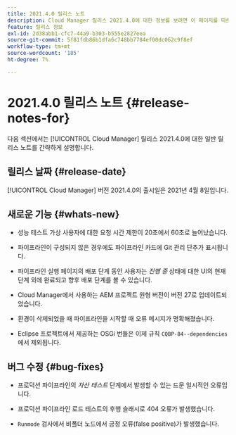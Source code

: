 ```yaml
---
title: 2021.4.0 릴리스 노트
description: Cloud Manager 릴리스 2021.4.0에 대한 정보를 보려면 이 페이지를 따르십시오
feature: 릴리스 정보
exl-id: 2d38abb1-cfc7-44a9-b303-b555e2827eea
source-git-commit: 5f81fdb86b1dfa6c748bb7784ef00dc062c9f8ef
workflow-type: tm+mt
source-wordcount: '185'
ht-degree: 7%

---
```


# 2021.4.0 릴리스 노트 {#release-notes-for}

다음 섹션에서는 [!UICONTROL Cloud Manager] 릴리스 2021.4.0에 대한 일반 릴리스 노트를 간략하게 설명합니다.

## 릴리스 날짜 {#release-date}

[!UICONTROL Cloud Manager] 버전 2021.4.0의 출시일은 2021년 4월 8일입니다.

## 새로운 기능 {#whats-new}

* 성능 테스트 가상 사용자에 대한 요청 시간 제한이 20초에서 60초로 늘어났습니다.

* 파이프라인이 구성되지 않은 경우에도 파이프라인 카드에 Git 관리 단추가 표시됩니다.

* 파이프라인 실행 페이지의 배포 단계 동안 사용자는 *진행 중* 상태에 대한 UI의 현재 단계 외에 완료되고 향후 배포 단계를 볼 수 있습니다.

* Cloud Manager에서 사용하는 AEM 프로젝트 원형 버전이 버전 27로 업데이트되었습니다.

* 환경이 삭제되었을 때 파이프라인을 시작할 때 오류 메시지가 명확해졌습니다.

* Eclipse 프로젝트에서 제공하는 OSGi 번들은 이제 규칙 `CQBP-84--dependencies`에서 제외됩니다.

## 버그 수정 {#bug-fixes}

* 프로덕션 파이프라인의 *자산 테스트* 단계에서 발생할 수 있는 드문 일시적인 오류입니다.

* 프로덕션 파이프라인 로드 테스트의 후행 슬래시로 404 오류가 발생했습니다.

* `Runmode` 검사에서 비폴더 노드에서 긍정 오류(false positive)가 발생했습니다.